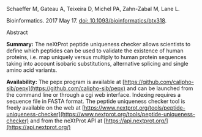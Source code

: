 Schaeffer M, Gateau A, Teixeira D, Michel PA, Zahn-Zabal M, Lane L.

Bioinformatics. 2017 May 17. [doi: 10.1093/bioinformatics/btx318](https://doi.org/10.1093/bioinformatics/btx318). 

Abstract

**Summary:** The neXtProt peptide uniqueness checker allows scientists to define which peptides can be used to validate the existence of human proteins, i.e. map uniquely versus multiply to human protein sequences taking into account isobaric substitutions, alternative splicing and single amino acid variants.

**Availability:** The pepx program is available at [https://github.com/calipho-sib/pepx](https://github.com/calipho-sib/pepx) and can be launched from the command line or through a cgi web interface. Indexing requires a sequence file in FASTA format. The peptide uniqueness checker tool is freely available on the web at [https://www.nextprot.org/tools/peptide-uniqueness-checker](https://www.nextprot.org/tools/peptide-uniqueness-checker) and from the neXtProt API at [https://api.nextprot.org/](https://api.nextprot.org/)
